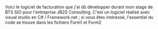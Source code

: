 Voici le logiciel de facturation que j'ai dû développer durant mon stage de BTS SIO pour l'entreprise JB2S Consulting.
C'est un logiciel réalisé avec visual studio en C# / Framework.net ; si vous êtes intéressé, l'essentiel du code se trouve dans les fichiers Form1 et Form2
